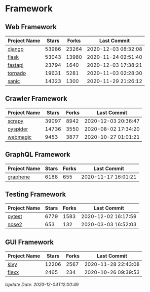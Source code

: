 # Framework

## Web Framework
| Project Name | Stars | Forks | Last Commit |
| ------------ | ----- | ----- | ----------- |
| [django](https://github.com/django/django) | 53986 | 23264 | 2020-12-03 08:32:08 |
| [flask](https://github.com/pallets/flask) | 53043 | 13980 | 2020-11-24 02:51:40 |
| [fastapi](https://github.com/tiangolo/fastapi) | 23794 | 1640 | 2020-12-03 17:38:21 |
| [tornado](https://github.com/tornadoweb/tornado) | 19631 | 5281 | 2020-11-03 02:28:30 |
| [sanic](https://github.com/huge-success/sanic) | 14323 | 1300 | 2020-11-29 21:26:12 |

## Crawler Framework
| Project Name | Stars | Forks | Last Commit |
| ------------ | ----- | ----- | ----------- |
| [scrapy](https://github.com/scrapy/scrapy) | 39097 | 8942 | 2020-12-03 20:36:47 |
| [pyspider](https://github.com/binux/pyspider) | 14736 | 3550 | 2020-08-02 17:34:20 |
| [webmagic](https://github.com/code4craft/webmagic) | 9453 | 3877 | 2020-10-27 01:01:21 |

## GraphQL Framework
| Project Name | Stars | Forks | Last Commit |
| ------------ | ----- | ----- | ----------- |
| [graphene](https://github.com/graphql-python/graphene) | 6188 | 655 | 2020-11-17 16:01:21 |

## Testing Framework
| Project Name | Stars | Forks | Last Commit |
| ------------ | ----- | ----- | ----------- |
| [pytest](https://github.com/pytest-dev/pytest) | 6779 | 1583 | 2020-12-02 16:17:59 |
| [nose2](https://github.com/nose-devs/nose2) | 653 | 132 | 2020-03-03 16:52:03 |

## GUI Framework
| Project Name | Stars | Forks | Last Commit |
| ------------ | ----- | ----- | ----------- |
| [kivy](https://github.com/kivy/kivy) | 12206 | 2567 | 2020-11-28 22:43:08 |
| [flexx](https://github.com/flexxui/flexx) | 2465 | 234 | 2020-10-26 09:39:53 |

*Update Date: 2020-12-04T12:00:49*
